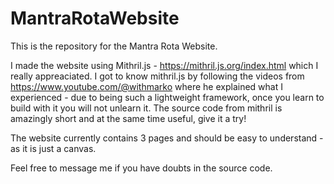 # MantraRotaWebsite

This is the repository for the Mantra Rota Website. 

I made the website using Mithril.js - https://mithril.js.org/index.html which I really appreaciated. I got to know mithril.js by following the videos from https://www.youtube.com/@withmarko where he explained what I experienced - due to being such a lightweight framework, once you learn to build with it you will not unlearn it. The source code from mithril is amazingly short and at the same time useful, give it a try!

The website currently contains 3 pages and should be easy to understand - as it is just a canvas. 

Feel free to message me if you have doubts in the source code. 
